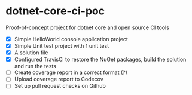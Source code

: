 # dotnet-core-ci-poc
Proof-of-concept project for dotnet core and open source CI tools

 - [x] Simple HelloWorld console application project
 - [x] Simple Unit test project with 1 unit test
 - [x] A solution file
 - [x] Configured TravisCi to restore the NuGet packages, build the solution and run the tests
 - [ ] Create coverage report in a correct format (?)
 - [ ] Upload coverage report to Codecov
 - [ ] Set up pull request checks on Github
